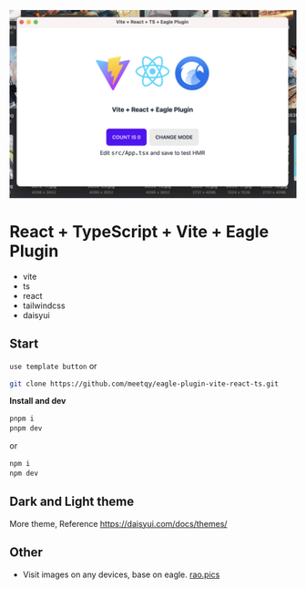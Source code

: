 ![](./preview.png)

# React + TypeScript + Vite + Eagle Plugin

- vite
- ts
- react
- tailwindcss
- daisyui

## Start

`use template button` or

```sh
git clone https://github.com/meetqy/eagle-plugin-vite-react-ts.git
```

**Install and dev**

```sh
pnpm i
pnpm dev
```

or

```sh
npm i
npm dev
```

## Dark and Light theme

More theme, Reference https://daisyui.com/docs/themes/

## Other

- Visit images on any devices, base on eagle. [rao.pics](https://github.com/meetqy/rao-pics)

